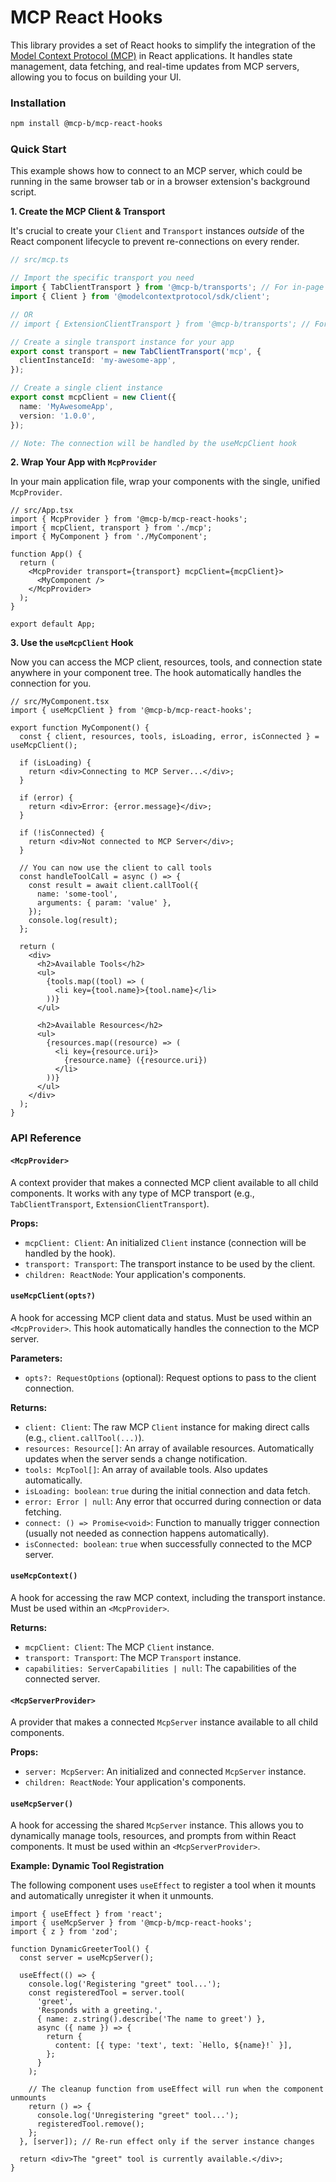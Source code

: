 # MCP React Hooks

This library provides a set of React hooks to simplify the integration of the [Model Context Protocol (MCP)](https://github.com/modelcontextprotocol/spec) in React applications. It handles state management, data fetching, and real-time updates from MCP servers, allowing you to focus on building your UI.

### Installation

```bash
npm install @mcp-b/mcp-react-hooks
```

### Quick Start

This example shows how to connect to an MCP server, which could be running in the same browser tab or in a browser extension's background script.

**1. Create the MCP Client & Transport**

It's crucial to create your `Client` and `Transport` instances _outside_ of the React component lifecycle to prevent re-connections on every render.

```typescript
// src/mcp.ts

// Import the specific transport you need
import { TabClientTransport } from '@mcp-b/transports'; // For in-page apps
import { Client } from '@modelcontextprotocol/sdk/client';

// OR
// import { ExtensionClientTransport } from '@mcp-b/transports'; // For extension UIs

// Create a single transport instance for your app
export const transport = new TabClientTransport('mcp', {
  clientInstanceId: 'my-awesome-app',
});

// Create a single client instance
export const mcpClient = new Client({
  name: 'MyAwesomeApp',
  version: '1.0.0',
});

// Note: The connection will be handled by the useMcpClient hook
```

**2. Wrap Your App with `McpProvider`**

In your main application file, wrap your components with the single, unified `McpProvider`.

```tsx
// src/App.tsx
import { McpProvider } from '@mcp-b/mcp-react-hooks';
import { mcpClient, transport } from './mcp';
import { MyComponent } from './MyComponent';

function App() {
  return (
    <McpProvider transport={transport} mcpClient={mcpClient}>
      <MyComponent />
    </McpProvider>
  );
}

export default App;
```

**3. Use the `useMcpClient` Hook**

Now you can access the MCP client, resources, tools, and connection state anywhere in your component tree. The hook automatically handles the connection for you.

```tsx
// src/MyComponent.tsx
import { useMcpClient } from '@mcp-b/mcp-react-hooks';

export function MyComponent() {
  const { client, resources, tools, isLoading, error, isConnected } = useMcpClient();

  if (isLoading) {
    return <div>Connecting to MCP Server...</div>;
  }

  if (error) {
    return <div>Error: {error.message}</div>;
  }

  if (!isConnected) {
    return <div>Not connected to MCP Server</div>;
  }

  // You can now use the client to call tools
  const handleToolCall = async () => {
    const result = await client.callTool({
      name: 'some-tool',
      arguments: { param: 'value' },
    });
    console.log(result);
  };

  return (
    <div>
      <h2>Available Tools</h2>
      <ul>
        {tools.map((tool) => (
          <li key={tool.name}>{tool.name}</li>
        ))}
      </ul>

      <h2>Available Resources</h2>
      <ul>
        {resources.map((resource) => (
          <li key={resource.uri}>
            {resource.name} ({resource.uri})
          </li>
        ))}
      </ul>
    </div>
  );
}
```

### API Reference

#### `<McpProvider>`

A context provider that makes a connected MCP client available to all child components. It works with any type of MCP transport (e.g., `TabClientTransport`, `ExtensionClientTransport`).

**Props:**

- `mcpClient: Client`: An initialized `Client` instance (connection will be handled by the hook).
- `transport: Transport`: The transport instance to be used by the client.
- `children: ReactNode`: Your application's components.

#### `useMcpClient(opts?)`

A hook for accessing MCP client data and status. Must be used within an `<McpProvider>`. This hook automatically handles the connection to the MCP server.

**Parameters:**

- `opts?: RequestOptions` (optional): Request options to pass to the client connection.

**Returns:**

- `client: Client`: The raw MCP `Client` instance for making direct calls (e.g., `client.callTool(...)`).
- `resources: Resource[]`: An array of available resources. Automatically updates when the server sends a change notification.
- `tools: McpTool[]`: An array of available tools. Also updates automatically.
- `isLoading: boolean`: `true` during the initial connection and data fetch.
- `error: Error | null`: Any error that occurred during connection or data fetching.
- `connect: () => Promise<void>`: Function to manually trigger connection (usually not needed as connection happens automatically).
- `isConnected: boolean`: `true` when successfully connected to the MCP server.

#### `useMcpContext()`

A hook for accessing the raw MCP context, including the transport instance. Must be used within an `<McpProvider>`.

**Returns:**

- `mcpClient: Client`: The MCP `Client` instance.
- `transport: Transport`: The MCP `Transport` instance.
- `capabilities: ServerCapabilities | null`: The capabilities of the connected server.

#### `<McpServerProvider>`

A provider that makes a connected `McpServer` instance available to all child components.

**Props:**

- `server: McpServer`: An initialized and connected `McpServer` instance.
- `children: ReactNode`: Your application's components.

#### `useMcpServer()`

A hook for accessing the shared `McpServer` instance. This allows you to dynamically manage tools, resources, and prompts from within React components. It must be used within an `<McpServerProvider>`.

**Example: Dynamic Tool Registration**

The following component uses `useEffect` to register a tool when it mounts and automatically unregister it when it unmounts.

```tsx
import { useEffect } from 'react';
import { useMcpServer } from '@mcp-b/mcp-react-hooks';
import { z } from 'zod';

function DynamicGreeterTool() {
  const server = useMcpServer();

  useEffect(() => {
    console.log('Registering "greet" tool...');
    const registeredTool = server.tool(
      'greet',
      'Responds with a greeting.',
      { name: z.string().describe('The name to greet') },
      async ({ name }) => {
        return {
          content: [{ type: 'text', text: `Hello, ${name}!` }],
        };
      }
    );

    // The cleanup function from useEffect will run when the component unmounts
    return () => {
      console.log('Unregistering "greet" tool...');
      registeredTool.remove();
    };
  }, [server]); // Re-run effect only if the server instance changes

  return <div>The "greet" tool is currently available.</div>;
}
```
